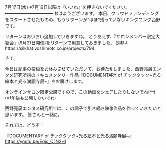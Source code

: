 7月17日(水) ※7月19日以降は『いいね』を押さないでください。
━━━━━━━━━━━
おはようございます。
本日、クラウドファンディングをスタートさせたものの、もうリターンが“ほぼ”残っていないキングコング西野です。

リターンはおいおい追加していきますね。
とりあえず、『サロンメンバー限定大宴会』(9月21日開催)をリターンで用意しておきました。
是非↓
https://silkhat.yoshimoto.co.jp/projects/794

さて。

今日は記事の投稿をお休みさせていただいて、お待たせしました、西野亮廣エンタメ研究所初のドキュメンタリー作品『DOCUMENTARY of チックタック~光る絵本と光る満願寺展~』をお届けします。

オンラインサロン限定公開ですので、この動画をシェアしたりしないでね(*^^*)
(※1年後も公開しないでね)

西野亮廣エンタメ研究所では、この調子で引き続き映像作品を作っていきたいと思います。
皆さんと一緒に。

それでは、どうぞ！

『DOCUMENTARY of チックタック~光る絵本と光る満願寺展~』
https://youtu.be/Eqic_C5N2HI
